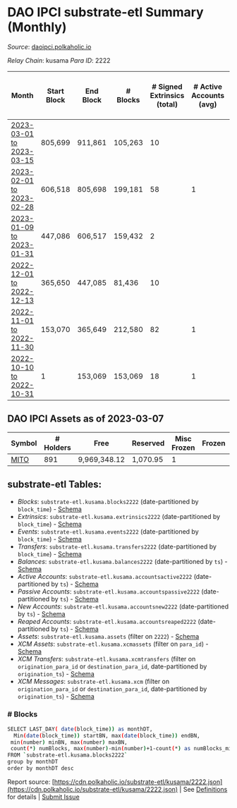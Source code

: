 # DAO IPCI substrate-etl Summary (Monthly)

_Source_: [daoipci.polkaholic.io](https://daoipci.polkaholic.io)

*Relay Chain*: kusama
*Para ID*: 2222



| Month | Start Block | End Block | # Blocks | # Signed Extrinsics (total) | # Active Accounts (avg) | # Addresses with Balances (max) | Issues |
| ----- | ----------- | --------- | -------- | --------------------------- | ----------------------- | ------------------------------- | ------ |
| [2023-03-01 to 2023-03-15](/kusama/2222-daoipci/2023-03-31.md) | 805,699 | 911,861 | 105,263 | 10 |  | 891 | - 900 (0.85%) |   
| [2023-02-01 to 2023-02-28](/kusama/2222-daoipci/2023-02-28.md) | 606,518 | 805,698 | 199,181 | 58 | 1 | 890 | -   |   
| [2023-01-09 to 2023-01-31](/kusama/2222-daoipci/2023-01-31.md) | 447,086 | 606,517 | 159,432 | 2 |  | 890 | -   |   
| [2022-12-01 to 2022-12-13](/kusama/2222-daoipci/2022-12-31.md) | 365,650 | 447,085 | 81,436 | 10 |  | 890 | -   |   
| [2022-11-01 to 2022-11-30](/kusama/2222-daoipci/2022-11-30.md) | 153,070 | 365,649 | 212,580 | 82 | 1 | 890 | -   |   
| [2022-10-10 to 2022-10-31](/kusama/2222-daoipci/2022-10-31.md) | 1 | 153,069 | 153,069 | 18 | 1 | 885 | -   |   

## DAO IPCI Assets as of 2023-03-07



| Symbol | # Holders | Free | Reserved | Misc Frozen | Frozen | Price | AssetID | 
| ----- | --------- | ---- | -------- | ----------- | ------ | ----- | --- |
| [MITO](/kusama/assets/MITO) | 891 | 9,969,348.12  | 1,070.95  | 1   |   |  |   `{"Token":"MITO"}` | 

## substrate-etl Tables:

* _Blocks_: `substrate-etl.kusama.blocks2222` (date-partitioned by `block_time`) - [Schema](/schema/balances.json)
* _Extrinsics_: `substrate-etl.kusama.extrinsics2222` (date-partitioned by `block_time`) - [Schema](/schema/extrinsics.json)
* _Events_: `substrate-etl.kusama.events2222` (date-partitioned by `block_time`) - [Schema](/schema/events.json)
* _Transfers_: `substrate-etl.kusama.transfers2222` (date-partitioned by `block_time`) - [Schema](/schema/transfers.json)
* _Balances_: `substrate-etl.kusama.balances2222` (date-partitioned by `ts`) - [Schema](/schema/balances.json)
* _Active Accounts_: `substrate-etl.kusama.accountsactive2222` (date-partitioned by `ts`) - [Schema](/schema/accountsactive.json)
* _Passive Accounts_: `substrate-etl.kusama.accountspassive2222` (date-partitioned by `ts`) - [Schema](/schema/accountspassive.json)
* _New Accounts_: `substrate-etl.kusama.accountsnew2222` (date-partitioned by `ts`) - [Schema](/schema/accountsnew.json)
* _Reaped Accounts_: `substrate-etl.kusama.accountsreaped2222` (date-partitioned by `ts`) - [Schema](/schema/accountsreaped.json)
* _Assets_: `substrate-etl.kusama.assets` (filter on `2222`) - [Schema](/schema/assets.json)
* _XCM Assets_: `substrate-etl.kusama.xcmassets` (filter on `para_id`) - [Schema](/schema/xcmassets.json)
* _XCM Transfers_: `substrate-etl.kusama.xcmtransfers` (filter on `origination_para_id` or `destination_para_id`, date-partitioned by `origination_ts`) - [Schema](/schema/xcmtransfers.json)
* _XCM Messages_: `substrate-etl.kusama.xcm` (filter on `origination_para_id` or `destination_para_id`, date-partitioned by `origination_ts`) - [Schema](/schema/xcm.json)

### # Blocks
```bash
SELECT LAST_DAY( date(block_time)) as monthDT,
  Min(date(block_time)) startBN, max(date(block_time)) endBN, 
 min(number) minBN, max(number) maxBN, 
 count(*) numBlocks, max(number)-min(number)+1-count(*) as numBlocks_missing 
FROM `substrate-etl.kusama.blocks2222` 
group by monthDT 
order by monthDT desc
```


Report source: [https://cdn.polkaholic.io/substrate-etl/kusama/2222.json](https://cdn.polkaholic.io/substrate-etl/kusama/2222.json) | See [Definitions](/DEFINITIONS.md) for details | [Submit Issue](https://github.com/colorfulnotion/substrate-etl/issues)
